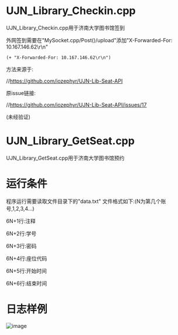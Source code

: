 # UJN_Library_Checkin.cpp
UJN_Library_Checkin.cpp用于济南大学图书馆签到
  
  外网签到需要在"MySocket.cpp/Post()/upload"添加"X-Forwarded-For: 10.167.146.62\r\n"
  
    (+ "X-Forwarded-For: 10.167.146.62\r\n")
  
  方法来源于:
  
  //https://github.com/iozephyr/UJN-Lib-Seat-API
  
  原issue链接:
  
  //https://github.com/iozephyr/UJN-Lib-Seat-API/issues/17
  
  (未经验证)

# UJN_Library_GetSeat.cpp

UJN_Library_GetSeat.cpp用于济南大学图书馆预约

# 运行条件

程序运行需要读取文件目录下的"data.txt"
文件格式如下:(N为第几个账号,1,2,3,4…)

6N+1行:注释

6N+2行:学号

6N+3行:密码

6N+4行:座位代码

6N+5行:开始时间

6N+6行:结束时间

# 日志样例

![image](https://github.com/cym2018/Cpp_Socket/blob/master/app/log.jpg)
